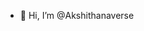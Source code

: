 - 👋 Hi, I’m @Akshithanaverse


<!---
Akshithanaverse/Akshithanaverse is a ✨ special ✨ repository because its `README.md` (this file) appears on your GitHub profile.
You can click the Preview link to take a look at your changes.
--->
